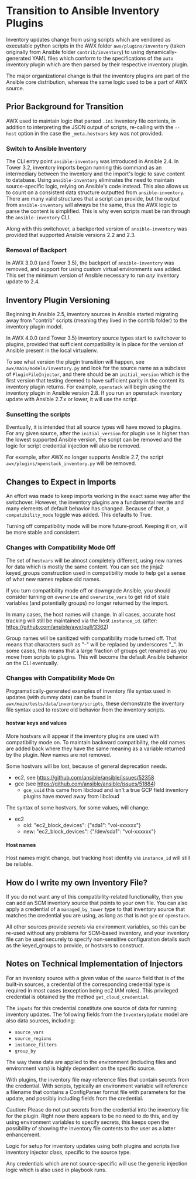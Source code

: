 # Transition to Ansible Inventory Plugins
Inventory updates change from using scripts which are vendored as executable
python scripts in the AWX folder `awx/plugins/inventory` (taken originally from
Ansible folder `contrib/inventory`) to using dynamically-generated
YAML files which conform to the specifications of the `auto` inventory plugin
which are then parsed by their respective inventory plugin.

The major organizational change is that the inventory plugins are
part of the Ansible core distribution, whereas the same logic used to
be a part of AWX source.

## Prior Background for Transition

AWX used to maintain logic that parsed `.ini` inventory file contents,
in addition to interpreting the JSON output of scripts, re-calling with
the `--host` option in the case the `_meta.hostvars` key was not provided.

### Switch to Ansible Inventory

The CLI entry point `ansible-inventory` was introduced in Ansible 2.4.
In Tower 3.2, inventory imports began running this command
as an intermediary between the inventory and
the import's logic to save content to database. Using `ansible-inventory`
eliminates the need to maintain source-specific logic,
relying on Ansible's code instead. This also allows us to
count on a consistent data structure outputted from `ansible-inventory`.
There are many valid structures that a script can provide, but the output
from `ansible-inventory` will always be the same,
thus the AWX logic to parse the content is simplified.
This is why even scripts must be ran through the `ansible-inventory` CLI.

Along with this switchover, a backported version of
`ansible-inventory` was provided that supported Ansible versions 2.2 and 2.3.

### Removal of Backport

In AWX 3.0.0 (and Tower 3.5), the backport of `ansible-inventory`
was removed, and support for using custom virtual environments was added.
This set the minimum version of Ansible necessary to run _any_
inventory update to 2.4.

## Inventory Plugin Versioning

Beginning in Ansible 2.5, inventory sources in Ansible started migrating
away from "contrib" scripts (meaning they lived in the contrib folder)
to the inventory plugin model.

In AWX 4.0.0 (and Tower 3.5) inventory source types start to switchover
to plugins, provided that sufficient compatibility is in place for
the version of Ansible present in the local virtualenv.

To see what version the plugin transition will happen, see
`awx/main/models/inventory.py` and look for the source name as a
subclass of `PluginFileInjector`, and there should be an `initial_version`
which is the first version that testing deemed to have sufficient parity
in the content its inventory plugin returns. For example, `openstack` will
begin using the inventory plugin in Ansible version 2.8.
If you run an openstack inventory update with Ansible
2.7.x or lower, it will use the script.

### Sunsetting the scripts

Eventually, it is intended that all source types will have moved to
plugins. For any given source, after the `initial_version` for plugin use
is higher than the lowest supported Ansible version, the script can be
removed and the logic for script credential injection will also be removed.

For example, after AWX no longer supports Ansible 2.7, the script
`awx/plugins/openstack_inventory.py` will be removed.

## Changes to Expect in Imports

An effort was made to keep imports working in the exact same way after
the switchover. However, the inventory plugins are a fundamental rewrite
and many elements of default behavior has changed. Because of that,
a `compatibility_mode` toggle was added. This defaults to True.

Turning off compatibility mode will be more future-proof.
Keeping it on, will be more stable and consistent.

### Changes with Compatibility Mode Off

The set of `hostvars` will be almost completely different, using new names
for data which is mostly the same content. You can see the jinja2 keyed_groups
construction used in compatibility mode to help get a sense of what
new names replace old names.

If you turn compatibility mode off or downgrade Ansible, you should
consider turning on `overwrite` and `overwrite_vars` to get rid of stale
variables (and potentially groups) no longer returned by the import.

In many cases, the host names will change. In all cases, accurate host
tracking will still be maintained via the host `instance_id`.
(after: https://github.com/ansible/awx/pull/3362)

Group names will be sanitized with compatibility mode turned off.
That means that characters such as "-" will
be replaced by underscores "\_". In some cases, this means that a large
fraction of groups get renamed as you move from scripts to plugins.
This will become the default Ansible behavior on the CLI eventually.

### Changes with Compatibility Mode On

Programatically-generated examples of inventory file syntax used in
updates (with dummy data) can be found in `awx/main/tests/data/inventory/scripts`,
these demonstrate the inventory file syntax used to restore old behavior
from the inventory scripts.

#### hostvar keys and values

More hostvars will appear if the inventory plugins are used with compatibility
mode on. To maintain backward compatibility,
the old names are added back where they have the same meaning as a
variable returned by the plugin. New names are not removed.

Some hostvars will be lost, because of general deprecation needs.

 - ec2, see https://github.com/ansible/ansible/issues/52358
 - gce (see https://github.com/ansible/ansible/issues/51884)
   - `gce_uuid` this came from libcloud and isn't a true GCP field
     inventory plugins have moved away from libcloud

 The syntax of some hostvars, for some values, will change.

  - ec2
    - old: "ec2_block_devices": {"sda1": "vol-xxxxxx"}
    - new: "ec2_block_devices": {"/dev/sda1": "vol-xxxxxx"}

#### Host names

Host names might change, but tracking host identity via `instance_id`
will still be reliable.

## How do I write my own Inventory File?

If you do not want any of this compatibility-related functionality, then
you can add an SCM inventory source that points to your own file.
You can also apply a credential of a `managed_by_tower` type to that inventory
source that matches the credential you are using, as long as that is
not `gce` or `openstack`.

All other sources provide _secrets_ via environment variables, so this
can be re-used without any problems for SCM-based inventory, and your
inventory file can be used securely to specify non-sensitive configuration
details such as the keyed_groups to provide, or hostvars to construct.

## Notes on Technical Implementation of Injectors

For an inventory source with a given value of the `source` field that is
of the built-in sources, a credential of the corresponding
credential type is required in most cases (exception being ec2 IAM roles).
This privileged credential is obtained by the method `get_cloud_credential`.

The `inputs` for this credential constitute one source of data for running
inventory updates. The following fields from the
`InventoryUpdate` model are also data sources, including:

 - `source_vars`
 - `source_regions`
 - `instance_filters`
 - `group_by`

The way these data are applied to the environment (including files and 
environment vars) is highly dependent on the specific source.

With plugins, the inventory file may reference files that contain secrets
from the credential. With scripts, typically an environment variable
will reference a filename that contains a ConfigParser format file with
parameters for the update, and possibly including fields from the credential.

Caution: Please do not put secrets from the credential into the
inventory file for the plugin. Right now there appears to be no need to do
this, and by using environment variables to specify secrets, this keeps
open the possibility of showing the inventory file contents to the user
as a latter enhancement.

Logic for setup for inventory updates using both plugins and scripts live
inventory injector class, specific to the source type.

Any credentials which are not source-specific will use the generic
injection logic which is also used in playbook runs.
